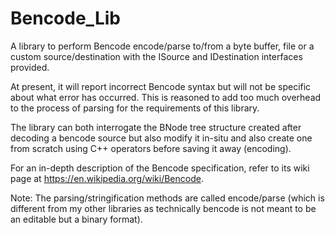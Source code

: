 # Bencode_Lib

A library to perform Bencode encode/parse to/from
a byte buffer, file or a custom source/destination with the
ISource and IDestination interfaces provided. 

At present, it will report incorrect Bencode syntax but will not be
specific about what error has occurred. This is reasoned to add too 
much overhead to the process of parsing for the requirements of this 
library. 

The library can both interrogate the BNode tree structure created after
decoding a bencode source but also modify it in-situ and also create one
from scratch using C++ operators before saving it away (encoding).

For an in-depth description of the Bencode specification, refer 
to its wiki page at https://en.wikipedia.org/wiki/Bencode.

Note: The parsing/stringification methods are called encode/parse (which
is different from my other libraries as technically bencode is not meant to be
an editable but a binary format).